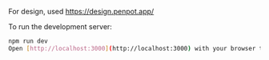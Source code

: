 For design, used https://design.penpot.app/

To run the development server:

```bash
npm run dev
Open [http://localhost:3000](http://localhost:3000) with your browser to see the result.
